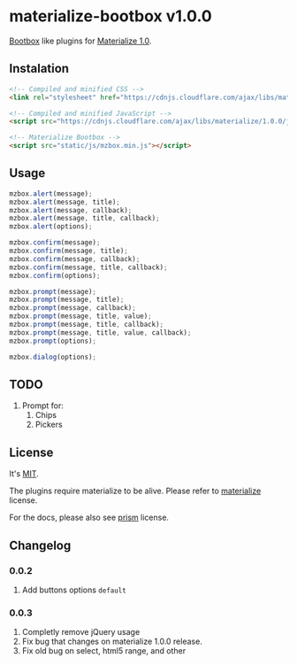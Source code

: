 materialize-bootbox v1.0.0
==========================

[Bootbox](http://bootboxjs.com) like plugins for [Materialize 1.0](http://next.materializecss.com/).

Instalation
-----------

```html
<!-- Compiled and minified CSS -->
<link rel="stylesheet" href="https://cdnjs.cloudflare.com/ajax/libs/materialize/1.0.0/css/materialize.min.css">

<!-- Compiled and minified JavaScript -->
<script src="https://cdnjs.cloudflare.com/ajax/libs/materialize/1.0.0/js/materialize.min.js"></script>

<!-- Materialize Bootbox -->
<script src="static/js/mzbox.min.js"></script>
```

Usage
-----

```js
mzbox.alert(message);
mzbox.alert(message, title);
mzbox.alert(message, callback);
mzbox.alert(message, title, callback);
mzbox.alert(options);

mzbox.confirm(message);
mzbox.confirm(message, title);
mzbox.confirm(message, callback);
mzbox.confirm(message, title, callback);
mzbox.confirm(options);

mzbox.prompt(message);
mzbox.prompt(message, title);
mzbox.prompt(message, callback);
mzbox.prompt(message, title, value);
mzbox.prompt(message, title, callback);
mzbox.prompt(message, title, value, callback);
mzbox.prompt(options);

mzbox.dialog(options);
```

## TODO

1. Prompt for:
    1. Chips
    1. Pickers
    
## License

It's [MIT](LICENSE).

The plugins require materialize to be alive.
Please refer to [materialize](https://github.com/dogfalo/materialize/) license.

For the docs, please also see [prism](https://github.com/PrismJS/prism) license.

## Changelog

### 0.0.2

1. Add buttons options `default`

### 0.0.3

1. Completly remove jQuery usage
2. Fix bug that changes on materialize 1.0.0 release.
3. Fix old bug on select, html5 range, and other